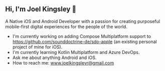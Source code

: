 ## Hi, I'm Joel Kingsley 👋

<!--
**joelkingsley/joelkingsley** is a ✨ _special_ ✨ repository because its `README.md` (this file) appears on your GitHub profile.

Here are some ideas to get you started:

- 🔭 I’m currently working on ...
- 🌱 I’m currently learning ...
- 👯 I’m looking to collaborate on ...
- 🤔 I’m looking for help with ...
- 💬 Ask me about ...
- 📫 How to reach me: ...
- 😄 Pronouns: ...
- ⚡ Fun fact: ...
-->

A Native iOS and Android Developer with a passion for creating purposeful mobile-first digital experiences for the people of the world.
- I'm currently working on adding Compose Multiplatform support to https://github.com/sounddoctrine-de/sdo-apple (an existing personal project of mine for iOS).
- I'm currently learning Kotlin Multiplatform and Azure DevOps.
- Ask me about anything Android and iOS.
- How to reach me: www.joelkingsleyr@gmail.com

